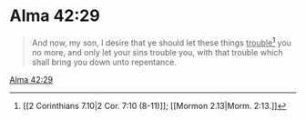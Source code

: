 # Alma 42:29

> And now, my son, I desire that ye should let these things <u>trouble</u>[^a] you no more, and only let your sins trouble you, with that trouble which shall bring you down unto repentance.

[Alma 42:29](https://www.churchofjesuschrist.org/study/scriptures/bofm/alma/42?lang=eng&id=p29#p29)


[^a]: [[2 Corinthians 7.10|2 Cor. 7:10 (8-11)]]; [[Mormon 2.13|Morm. 2:13.]]
